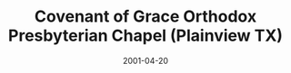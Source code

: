 ---
date: &id001 2001-04-20
end_date: null
location:
  address: null
  city: Plainview
  state: TX
minister:
- end: 2006-03-26
  name: Kevin Van Der Linden
  start: 2001-04-20
  type: Evangelist
ministers:
- Kevin Van Der Linden
name: Covenant of Grace Orthodox Presbyterian Chapel
names:
- end: 2006-03-26
  name: Covenant of Grace Orthodox Presbyterian Chapel
  start: 2001-04-20
origination_date: *id001
raw_data: "TX\nPlainview\nCovenant of Grace Orthodox Presbyterian Chapel  (April 20,\
  \ 2001\u2013March 26, 2006)\nEvangelist: Kevin Van Der Linden, 2001\u20136"
received_from: null
states:
- TX
status:
  active: false
  end_date: 2006-03-26
  reason: null
  received_from: null
  withdrawal_to: null
title: Covenant of Grace Orthodox Presbyterian Chapel (Plainview TX)
year_established:
- 2001

---